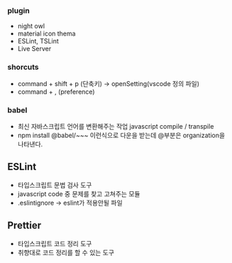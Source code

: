 ### plugin
- night owl 
- material icon thema
- ESLint, TSLint
- Live Server

### shorcuts
- command + shift + p (단축키) -> openSetting(vscode 정의 파일)
- command + , (preference)

### babel
- 최신 자바스크립트 언어를 변환해주는 작업 javascript compile / transpile
- npm install @babel/~~~ 이런식으로 다운을 받는데 @부분은 organization을 나타낸다.

## ESLint
- 타입스크립트 문법 검사 도구
- javascript code 중 문제를 찾고 고쳐주는 모듈
- .eslintignore -> eslint가 적용안될 파일

## Prettier
- 타입스크립트 코드 정리 도구
- 취향대로 코드 정리를 할 수 있는 도구